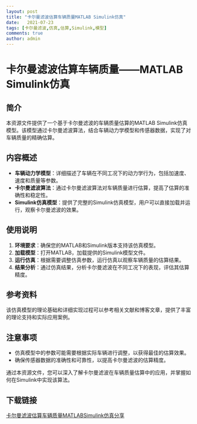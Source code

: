 ```yaml
---
layout: post
title: "卡尔曼滤波估算车辆质量MATLAB Simulink仿真"
date:   2021-07-23
tags: [卡尔曼滤波,仿真,估算,Simulink,模型]
comments: true
author: admin
---
```

# 卡尔曼滤波估算车辆质量——MATLAB Simulink仿真

## 简介

本资源文件提供了一个基于卡尔曼滤波的车辆质量估算的MATLAB Simulink仿真模型。该模型通过卡尔曼滤波算法，结合车辆动力学模型和传感器数据，实现了对车辆质量的精确估算。

## 内容概述

- **车辆动力学模型**：详细描述了车辆在不同工况下的动力学行为，包括加速度、速度和质量等参数。
- **卡尔曼滤波算法**：通过卡尔曼滤波算法对车辆质量进行估算，提高了估算的准确性和稳定性。
- **Simulink仿真模型**：提供了完整的Simulink仿真模型，用户可以直接加载并运行，观察卡尔曼滤波的效果。

## 使用说明

1. **环境要求**：确保您的MATLAB和Simulink版本支持该仿真模型。
2. **加载模型**：打开MATLAB，加载提供的Simulink模型文件。
3. **运行仿真**：根据需要调整仿真参数，运行仿真以观察车辆质量的估算结果。
4. **结果分析**：通过仿真结果，分析卡尔曼滤波在不同工况下的表现，评估其估算精度。

## 参考资料

该仿真模型的理论基础和详细实现过程可以参考相关文献和博客文章，提供了丰富的理论支持和实际应用案例。

## 注意事项

- 仿真模型中的参数可能需要根据实际车辆进行调整，以获得最佳的估算效果。
- 确保传感器数据的准确性和可靠性，以提高卡尔曼滤波的估算精度。

通过本资源文件，您可以深入了解卡尔曼滤波在车辆质量估算中的应用，并掌握如何在Simulink中实现该算法。

## 下载链接

[卡尔曼滤波估算车辆质量MATLABSimulink仿真分享](https://pan.quark.cn/s/2de9e4cd0170)